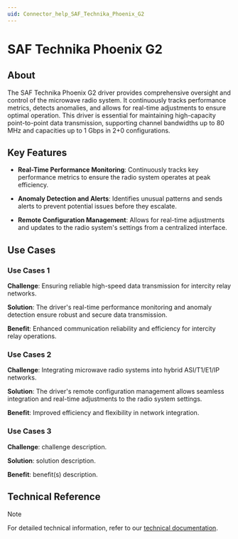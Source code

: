 ```yaml
---
uid: Connector_help_SAF_Technika_Phoenix_G2
---
```


# SAF Technika Phoenix G2

## About

The SAF Technika Phoenix G2 driver provides comprehensive oversight and control of the microwave radio system. It continuously tracks performance metrics, detects anomalies, and allows for real-time adjustments to ensure optimal operation. This driver is essential for maintaining high-capacity point-to-point data transmission, supporting channel bandwidths up to 80 MHz and capacities up to 1 Gbps in 2+0 configurations.

## Key Features

- **Real-Time Performance Monitoring**: Continuously tracks key performance metrics to ensure the radio system operates at peak efficiency.

- **Anomaly Detection and Alerts**: Identifies unusual patterns and sends alerts to prevent potential issues before they escalate.

- **Remote Configuration Management**: Allows for real-time adjustments and updates to the radio system's settings from a centralized interface.


## Use Cases

### Use Cases 1

**Challenge**: Ensuring reliable high-speed data transmission for intercity relay networks.

**Solution**: The driver's real-time performance monitoring and anomaly detection ensure robust and secure data transmission.

**Benefit**: Enhanced communication reliability and efficiency for intercity relay operations.

### Use Cases 2

**Challenge**: Integrating microwave radio systems into hybrid ASI/T1/E1/IP networks.

**Solution**: The driver's remote configuration management allows seamless integration and real-time adjustments to the radio system settings.

**Benefit**: Improved efficiency and flexibility in network integration.

### Use Cases 3

**Challenge**: challenge description.

**Solution**: solution description.

**Benefit**: benefit(s) description.

## Technical Reference

> [!NOTE]
> For detailed technical information, refer to our [technical documentation](xref:Connector_technical_template).

